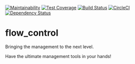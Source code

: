 [![Maintainability](https://api.codeclimate.com/v1/badges/50fdfa8a632a2e0e620c/maintainability)](https://codeclimate.com/github/TallerWebSolutions/flow_control/maintainability)
[![Test Coverage](https://api.codeclimate.com/v1/badges/50fdfa8a632a2e0e620c/test_coverage)](https://codeclimate.com/github/TallerWebSolutions/flow_control/test_coverage)
[![Build Status](https://travis-ci.org/TallerWebSolutions/flow_control.svg?branch=master)](https://travis-ci.org/TallerWebSolutions/flow_control)
[![CircleCI](https://circleci.com/gh/TallerWebSolutions/flow_control/tree/master.svg?style=svg)](https://circleci.com/gh/TallerWebSolutions/flow_control/tree/master)
[![Dependency Status](https://gemnasium.com/badges/github.com/TallerWebSolutions/flow_control.svg)](https://gemnasium.com/github.com/TallerWebSolutions/flow_control)

# flow_control
Bringing the management to the next level.

Have the ultimate management tools in your hands!

